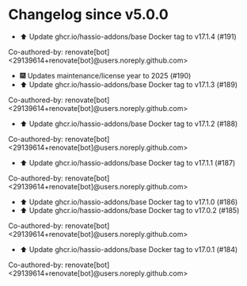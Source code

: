 # Changelog since v5.0.0
- ⬆️ Update ghcr.io/hassio-addons/base Docker tag to v17.1.4 (#191)

Co-authored-by: renovate[bot] <29139614+renovate[bot]@users.noreply.github.com> 
- 🎆 Updates maintenance/license year to 2025 (#190) 
- ⬆️ Update ghcr.io/hassio-addons/base Docker tag to v17.1.3 (#189)

Co-authored-by: renovate[bot] <29139614+renovate[bot]@users.noreply.github.com> 
- ⬆️ Update ghcr.io/hassio-addons/base Docker tag to v17.1.2 (#188)

Co-authored-by: renovate[bot] <29139614+renovate[bot]@users.noreply.github.com> 
- ⬆️ Update ghcr.io/hassio-addons/base Docker tag to v17.1.1 (#187)

Co-authored-by: renovate[bot] <29139614+renovate[bot]@users.noreply.github.com> 
- ⬆️ Update ghcr.io/hassio-addons/base Docker tag to v17.1.0 (#186) 
- ⬆️ Update ghcr.io/hassio-addons/base Docker tag to v17.0.2 (#185)

Co-authored-by: renovate[bot] <29139614+renovate[bot]@users.noreply.github.com> 
- ⬆️ Update ghcr.io/hassio-addons/base Docker tag to v17.0.1 (#184)

Co-authored-by: renovate[bot] <29139614+renovate[bot]@users.noreply.github.com> 
